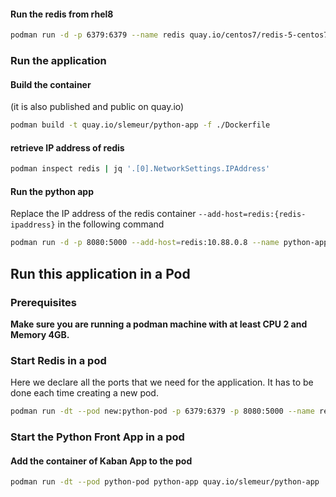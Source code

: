 #### Run the redis from rhel8

```bash
podman run -d -p 6379:6379 --name redis quay.io/centos7/redis-5-centos7
```

### Run the application

#### Build the container

(it is also published and public on quay.io)

```bash
podman build -t quay.io/slemeur/python-app -f ./Dockerfile
```

#### retrieve IP address of redis

```bash
podman inspect redis | jq '.[0].NetworkSettings.IPAddress'
```

#### Run the python app 

Replace the IP address of the redis container `--add-host=redis:{redis-ipaddress}` in the following command

```bash
podman run -d -p 8080:5000 --add-host=redis:10.88.0.8 --name python-app quay.io/slemeur/python-app
```


## Run this application in a Pod

### Prerequisites

**Make sure you are running a podman machine with at least CPU 2 and Memory 4GB.**

### Start Redis in a pod

Here we declare all the ports that we need for the application. It has to be done each time creating a new pod.

```bash
podman run -dt --pod new:python-pod -p 6379:6379 -p 8080:5000 --name redis quay.io/centos7/redis-5-centos7
```

### Start the Python Front App in a pod


#### Add the container of Kaban App to the pod

```bash
podman run -dt --pod python-pod python-app quay.io/slemeur/python-app
```



